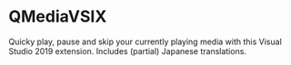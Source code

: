 # QMediaVSIX
Quicky play, pause and skip your currently playing media with this Visual Studio 2019 extension. Includes (partial) Japanese translations.
